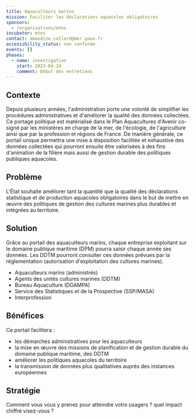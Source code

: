 ```yaml
---
title: Aquaculteurs marins
mission: Faciliter les déclarations aquacoles obligatoires
sponsors:
  - /organisations/mtes
incubator: mtes
contact: amandine.collard@mer.gouv.fr
accessibility_status: non conforme
events: []
phases:
  - name: investigation
    start: 2023-04-24
    comment: Début des entretiens
---
```

## Contexte

Depuis plusieurs années, l'administration porte une volonté de simplifier les procédures administratives et d'améliorer la qualité des données collectées. Ce portage politique est matérialisé dans le Plan Aquacultures d'Avenir co-signé par les ministères en charge de la mer, de l'écologie, de l'agriculture ainsi que par la profession et régions de France. De manière générale, ce portail unique permettra une mise à disposition facilitée et exhaustive des données collectées qui pourront ensuite être valorisées à des fins d'animation de la filière mais aussi de gestion durable des politiques publiques aquacoles.

## Problème

L’État souhaite améliorer tant la quantité que la qualité des déclarations statistique et de production aquacoles obligatoires dans le but de mettre en œuvre des politiques de gestion des cultures marines plus durables et intégrées au territoire.

## Solution

Grâce au portail des aquaculteurs marins, chaque entreprise exploitant sur le domaine publique maritime (DPM) pourra saisir chaque année ses données. Les DDTM pourront consulter ces données prévues par la réglementation (autorisation d'exploitation des cultures marines). 

* Aquaculteurs marins (administrés) 
* Agents des unités cultures marines (DDTM)
* Bureau Aquaculture (DGAMPA) 
* Service des Statistiques et de la Prospective (SSP/MASA)
* Interprofession

## Bénéfices

Ce portail facilitera :

* les démarches administratives pour les aquaculteurs
* la mise en œuvre des missions de planification et de gestion durable du domaine publique maritime, des DDTM
* améliorer les politiques aquacoles du territoire
* la transmission de données plus qualitatives auprès des instances européennes 

## Stratégie

Comment vous vous y prenez pour atteindre votre usagers ? quel impact chiffré visez-vous ?